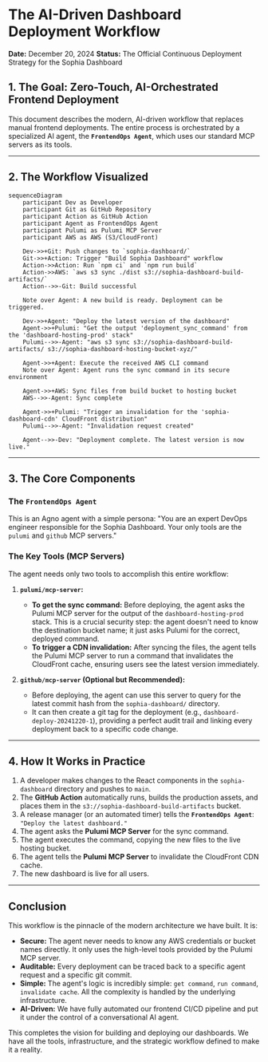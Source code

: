 # The AI-Driven Dashboard Deployment Workflow

**Date:** December 20, 2024
**Status:** The Official Continuous Deployment Strategy for the Sophia Dashboard

## 1. The Goal: Zero-Touch, AI-Orchestrated Frontend Deployment

This document describes the modern, AI-driven workflow that replaces manual frontend deployments. The entire process is orchestrated by a specialized AI agent, the **`FrontendOps Agent`**, which uses our standard MCP servers as its tools.

---

## 2. The Workflow Visualized

```mermaid
sequenceDiagram
    participant Dev as Developer
    participant Git as GitHub Repository
    participant Action as GitHub Action
    participant Agent as FrontendOps Agent
    participant Pulumi as Pulumi MCP Server
    participant AWS as AWS (S3/CloudFront)

    Dev->>+Git: Push changes to `sophia-dashboard/`
    Git->>+Action: Trigger "Build Sophia Dashboard" workflow
    Action->>Action: Run `npm ci` and `npm run build`
    Action->>AWS: `aws s3 sync ./dist s3://sophia-dashboard-build-artifacts/`
    Action-->>-Git: Build successful

    Note over Agent: A new build is ready. Deployment can be triggered.

    Dev->>+Agent: "Deploy the latest version of the dashboard"
    Agent->>+Pulumi: "Get the output 'deployment_sync_command' from the 'dashboard-hosting-prod' stack"
    Pulumi-->>-Agent: "aws s3 sync s3://sophia-dashboard-build-artifacts/ s3://sophia-dashboard-hosting-bucket-xyz/"

    Agent->>+Agent: Execute the received AWS CLI command
    Note over Agent: Agent runs the sync command in its secure environment

    Agent->>+AWS: Sync files from build bucket to hosting bucket
    AWS-->>-Agent: Sync complete

    Agent->>+Pulumi: "Trigger an invalidation for the 'sophia-dashboard-cdn' CloudFront distribution"
    Pulumi-->>-Agent: "Invalidation request created"

    Agent-->>-Dev: "Deployment complete. The latest version is now live."
```

---

## 3. The Core Components

### The `FrontendOps Agent`
This is an Agno agent with a simple persona: "You are an expert DevOps engineer responsible for the Sophia Dashboard. Your only tools are the `pulumi` and `github` MCP servers."

### The Key Tools (MCP Servers)

The agent needs only two tools to accomplish this entire workflow:

1.  **`pulumi/mcp-server`:**
    *   **To get the sync command:** Before deploying, the agent asks the Pulumi MCP server for the output of the `dashboard-hosting-prod` stack. This is a crucial security step: the agent doesn't need to know the destination bucket name; it just asks Pulumi for the correct, deployed command.
    *   **To trigger a CDN invalidation:** After syncing the files, the agent tells the Pulumi MCP server to run a command that invalidates the CloudFront cache, ensuring users see the latest version immediately.

2.  **`github/mcp-server` (Optional but Recommended):**
    *   Before deploying, the agent can use this server to query for the latest commit hash from the `sophia-dashboard/` directory.
    *   It can then create a git tag for the deployment (e.g., `dashboard-deploy-20241220-1`), providing a perfect audit trail and linking every deployment back to a specific code change.

---

## 4. How It Works in Practice

1.  A developer makes changes to the React components in the `sophia-dashboard` directory and pushes to `main`.
2.  The **GitHub Action** automatically runs, builds the production assets, and places them in the `s3://sophia-dashboard-build-artifacts` bucket.
3.  A release manager (or an automated timer) tells the **`FrontendOps Agent`**: `"Deploy the latest dashboard."`
4.  The agent asks the **Pulumi MCP Server** for the sync command.
5.  The agent executes the command, copying the new files to the live hosting bucket.
6.  The agent tells the **Pulumi MCP Server** to invalidate the CloudFront CDN cache.
7.  The new dashboard is live for all users.

---

## Conclusion

This workflow is the pinnacle of the modern architecture we have built. It is:
-   **Secure:** The agent never needs to know any AWS credentials or bucket names directly. It only uses the high-level tools provided by the Pulumi MCP server.
-   **Auditable:** Every deployment can be traced back to a specific agent request and a specific git commit.
-   **Simple:** The agent's logic is incredibly simple: `get command`, `run command`, `invalidate cache`. All the complexity is handled by the underlying infrastructure.
-   **AI-Driven:** We have fully automated our frontend CI/CD pipeline and put it under the control of a conversational AI agent.

This completes the vision for building and deploying our dashboards. We have all the tools, infrastructure, and the strategic workflow defined to make it a reality.
